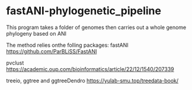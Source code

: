 # fastANI-phylogenetic_pipeline
This program takes a folder of genomes then carries out a whole genome phylogeny based on ANI

The method relies onthe folling packages:
fastANI
https://github.com/ParBLiSS/FastANI

pvclust
https://academic.oup.com/bioinformatics/article/22/12/1540/207339

treeio, ggtree and ggtreeDendro
https://yulab-smu.top/treedata-book/
